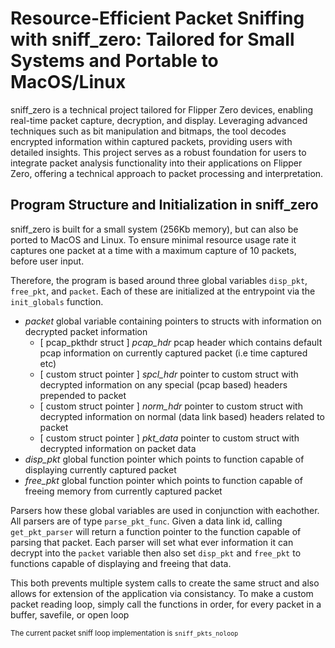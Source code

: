 # Resource-Efficient Packet Sniffing with sniff_zero: Tailored for Small Systems and Portable to MacOS/Linux 
sniff_zero is a technical project tailored for Flipper Zero devices, enabling real-time packet capture, decryption, and display. Leveraging advanced techniques such as bit manipulation and bitmaps, the tool decodes encrypted information within captured packets, providing users with detailed insights. This project serves as a robust foundation for users to integrate packet analysis functionality into their applications on Flipper Zero, offering a technical approach to packet processing and interpretation.

## Program Structure and Initialization in sniff_zero 
sniff_zero is built for a small system (256Kb memory), but can also be ported to MacOS and Linux. To ensure minimal resource usage rate it captures one packet at a time with a maximum capture of 10 packets, before user input. 

Therefore, the program is based around three global variables  ```disp_pkt```, ```free_pkt```, and ```packet```. Each of these are initialized at the entrypoint via the ```init_globals``` function.
- _packet_ global variable containing pointers to structs with information on decrypted packet information
    - [ pcap_pkthdr struct ] _pcap_hdr_ pcap header which contains default pcap information on currently captured packet (i.e time captured etc)
    - [ custom struct pointer ] _spcl_hdr_ pointer to custom struct with decrypted information on any special (pcap based) headers prepended to packet
    - [ custom struct pointer ] _norm_hdr_ pointer to custom struct with decrypted information on normal (data link based) headers related to packet
    - [ custom struct pointer ] _pkt_data_ pointer to custom struct with decrypted information on packet data
- *disp_pkt* global function pointer which points to function capable of displaying currently captured packet
- *free_pkt* global function pointer which points to function capable of freeing memory from currently captured packet

Parsers how these global variables are used in conjunction with eachother. All parsers are of type ```parse_pkt_func```. Given a data link id, calling ```get_pkt_parser``` will return a function pointer to the function capable of parsing that packet.
Each parser will set what ever information it can decrypt into the ```packet``` variable then also set ```disp_pkt``` and ```free_pkt``` to functions capable of displaying and freeing that data.

This both prevents multiple system calls to create the same struct and also allows for extension of the application via consistancy. To make a custom packet reading loop, simply call the functions in order, for every packet in a buffer, savefile, or open loop

<small>The current packet sniff loop implementation is ```sniff_pkts_noloop```</small>
